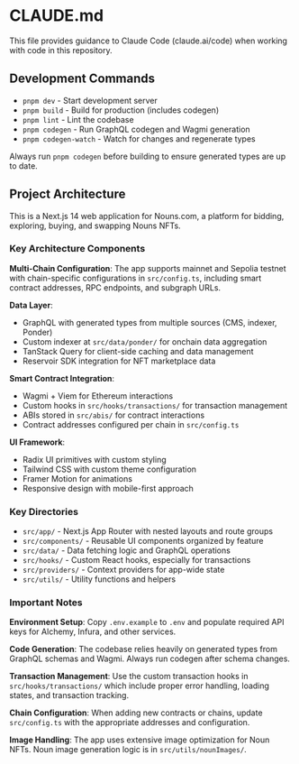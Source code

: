 # CLAUDE.md

This file provides guidance to Claude Code (claude.ai/code) when working with code in this repository.

## Development Commands

- `pnpm dev` - Start development server
- `pnpm build` - Build for production (includes codegen)
- `pnpm lint` - Lint the codebase
- `pnpm codegen` - Run GraphQL codegen and Wagmi generation
- `pnpm codegen-watch` - Watch for changes and regenerate types

Always run `pnpm codegen` before building to ensure generated types are up to date.

## Project Architecture

This is a Next.js 14 web application for Nouns.com, a platform for bidding, exploring, buying, and swapping Nouns NFTs.

### Key Architecture Components

**Multi-Chain Configuration**: The app supports mainnet and Sepolia testnet with chain-specific configurations in `src/config.ts`, including smart contract addresses, RPC endpoints, and subgraph URLs.

**Data Layer**:
- GraphQL with generated types from multiple sources (CMS, indexer, Ponder)
- Custom indexer at `src/data/ponder/` for onchain data aggregation
- TanStack Query for client-side caching and data management
- Reservoir SDK integration for NFT marketplace data

**Smart Contract Integration**:
- Wagmi + Viem for Ethereum interactions
- Custom hooks in `src/hooks/transactions/` for transaction management
- ABIs stored in `src/abis/` for contract interactions
- Contract addresses configured per chain in `src/config.ts`

**UI Framework**:
- Radix UI primitives with custom styling
- Tailwind CSS with custom theme configuration
- Framer Motion for animations
- Responsive design with mobile-first approach

### Key Directories

- `src/app/` - Next.js App Router with nested layouts and route groups
- `src/components/` - Reusable UI components organized by feature
- `src/data/` - Data fetching logic and GraphQL operations
- `src/hooks/` - Custom React hooks, especially for transactions
- `src/providers/` - Context providers for app-wide state
- `src/utils/` - Utility functions and helpers

### Important Notes

**Environment Setup**: Copy `.env.example` to `.env` and populate required API keys for Alchemy, Infura, and other services.

**Code Generation**: The codebase relies heavily on generated types from GraphQL schemas and Wagmi. Always run codegen after schema changes.

**Transaction Management**: Use the custom transaction hooks in `src/hooks/transactions/` which include proper error handling, loading states, and transaction tracking.

**Chain Configuration**: When adding new contracts or chains, update `src/config.ts` with the appropriate addresses and configuration.

**Image Handling**: The app uses extensive image optimization for Noun NFTs. Noun image generation logic is in `src/utils/nounImages/`.
